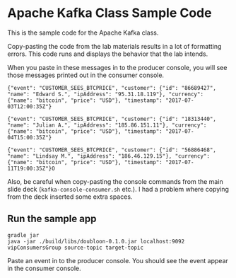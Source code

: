 # Apache Kafka Class Sample Code

This is the sample code for the Apache Kafka class.

Copy-pasting the code from the lab materials results in a lot of formatting errors. This code runs and displays the behavior that the lab intends.

When you paste in these messages in to the producer console, you will see those messages printed out in the consumer console.

```
{"event": "CUSTOMER_SEES_BTCPRICE", "customer": {"id": "86689427", "name": "Edward S.", "ipAddress": "95.31.18.119"}, "currency": {"name": "bitcoin", "price": "USD"}, "timestamp": "2017-07- 03T12:00:35Z"}

{"event": "CUSTOMER_SEES_BTCPRICE", "customer": {"id": "18313440", "name": "Julian A.", "ipAddress": "185.86.151.11"}, "currency": {"name": "bitcoin", "price": "USD"}, "timestamp": "2017-07- 04T15:00:35Z"}

{"event": "CUSTOMER_SEES_BTCPRICE", "customer": {"id": "56886468", "name": "Lindsay M.", "ipAddress": "186.46.129.15"}, "currency": {"name": "bitcoin", "price": "USD"}, "timestamp": "2017-07- 11T19:00:35Z"}O
```

Also, be careful when copy-pasting the console commands from the main slide deck (`kafka-console-consumer.sh` etc.). I had a problem where copying from the deck inserted some extra spaces.

## Run the sample app

```
gradle jar
java -jar ./build/libs/doubloon-0.1.0.jar localhost:9092 vipConsumersGroup source-topic target-topic
```

Paste an event in to the producer console. You should see the event appear in the consumer console.
